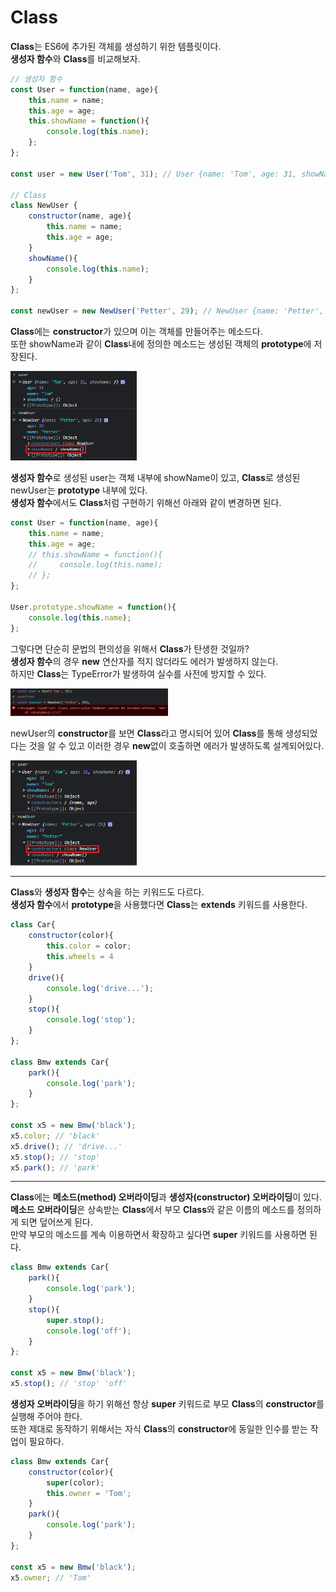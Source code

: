 Class
=============

**Class**는 ES6에 추가된 객체를 생성하기 위한 템플릿이다.   
**생성자 함수**와 **Class**를 비교해보자.
```javascript
// 생성자 함수
const User = function(name, age){
    this.name = name;
    this.age = age;
    this.showName = function(){
        console.log(this.name);
    };
};

const user = new User('Tom', 31); // User {name: 'Tom', age: 31, showName: ƒ}

// Class
class NewUser {
    constructor(name, age){
        this.name = name;
        this.age = age;
    }
    showName(){
        console.log(this.name);
    }
};

const newUser = new NewUser('Petter', 29); // NewUser {name: 'Petter', age: 29}
```
**Class**에는 **constructor**가 있으며 이는 객체를 만들어주는 메소드다.   
또한 showName과 같이 **Class**내에 정의한 메소드는 생성된 객체의 **prototype**에 저장된다.

<img src = "../img/class.png" width = "40%" height = "40%">  

**생성자 함수**로 생성된 user는 객체 내부에 showName이 있고, **Class**로 생성된 newUser는 **prototype** 내부에 있다.   
**생성자 함수**에서도 **Class**처럼 구현하기 위해선 아래와 같이 변경하면 된다.
```javascript
const User = function(name, age){
    this.name = name;
    this.age = age;
    // this.showName = function(){
    //     console.log(this.name);
    // };
};

User.prototype.showName = function(){
    console.log(this.name);
};
```
그렇다면 단순히 문법의 편의성을 위해서 **Class**가 탄생한 것일까?   
**생성자 함수**의 경우 **new** 연산자를 적지 않더라도 에러가 발생하지 않는다.   
하지만 **Class**는 TypeError가 발생하여 실수를 사전에 방지할 수 있다.

<img src = "../img/class_typeError.png" width = "50%" height = "50%">   

newUser의 **constructor**를 보면 **Class**라고 명시되어 있어 **Class**를 통해 생성되었다는 것을 알 수 있고 이러한 경우 **new**없이 호출하면 에러가 발생하도록 설계되어있다.

<img src = "../img/class_constructor.png" width = "40%" height = "40%">    

---

**Class**와 **생성자 함수**는 상속을 하는 키워드도 다르다.   
**생성자 함수**에서 **prototype**을 사용했다면 **Class**는 **extends** 키워드를 사용한다.
```javascript
class Car{
    constructor(color){
        this.color = color;
        this.wheels = 4
    }
    drive(){
        console.log('drive...');
    }
    stop(){
        console.log('stop');
    }
};

class Bmw extends Car{
    park(){
        console.log('park');
    }
};

const x5 = new Bmw('black');
x5.color; // 'black'
x5.drive(); // 'drive...'
x5.stop(); // 'stop'
x5.park(); // 'park'
```
   
---

**Class**에는 **메소드(method) 오버라이딩**과 **생성자(constructor) 오버라이딩**이 있다.   
**메소드 오버라이딩**은 상속받는 **Class**에서 부모 **Class**와 같은 이름의 메소드를 정의하게 되면 덮어쓰게 된다.   
만약 부모의 메소드를 계속 이용하면서 확장하고 싶다면 **super** 키워드를 사용하면 된다.
```javascript
class Bmw extends Car{
    park(){
        console.log('park');
    }
    stop(){
        super.stop();
        console.log('off');
    }
};

const x5 = new Bmw('black');
x5.stop(); // 'stop' 'off'
```
**생성자 오버라이딩**을 하기 위해선 항상 **super** 키워드로 부모 **Class**의 **constructor**를 실행해 주어야 한다.   
또한 제대로 동작하기 위해서는 자식 **Class**의 **constructor**에 동일한 인수를 받는 작업이 필요하다.
```javascript
class Bmw extends Car{
    constructor(color){
        super(color);
        this.owner = 'Tom';
    }
    park(){           
        console.log('park');
    }      
};

const x5 = new Bmw('black');
x5.owner; // 'Tom'
```